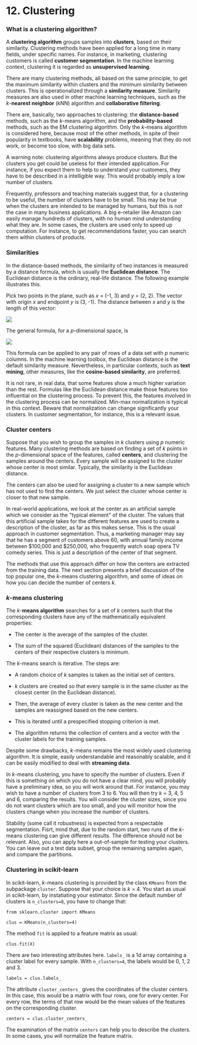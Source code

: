 # 12. Clustering

### What is a clustering algorithm?

A **clustering algorithm** groups samples into **clusters**, based on their similarity. Clustering methods have been applied for a long time in many fields, under specific names. For instance, in marketing, clustering customers is called **customer segmentation**. In the machine learning context, clustering it is regarded as **unsupervised learning**.

There are many clustering methods, all based on the same principle, to get the maximum similarity within clusters and the minimum similarity between clusters. This is operationalized through a **similarity measure**. Similarity measures are also used in other machine learning techniques, such as the *k*-**nearest neighbor** (kNN) algorithm and **collaborative filtering**.

There are, basically, two approaches to clustering: the **distance-based** methods, such as the *k*-means algorithm, and the **probability-based** methods, such as the EM clustering algorithm. Only the *k*-means algorithm is considered here, because most of the other methods, in spite of their popularity in textbooks, have **scalability** problems, meaning that they do not work, or become too slow, with big data sets.

A warning note: clustering algorithms always produce clusters. But the clusters you get could be useless for their intended application. For instance, if you expect them to help to understand your customers, they have to be described in a intelligible way. This would probably imply a low number of clusters. 

Frequently, professors and teaching materials suggest that, for a clustering to be useful, the number of clusters have to be small. This may be true when the clusters are intended to be managed by humans, but this is not the case in many business applications. A big e-retailer like Amazon can easily manage hundreds of clusters, with no human mind understanding what they are. In some cases, the clusters are used only to speed up computation. For instance, to get recommendations faster, you can search them within clusters of products. 

### Similarities

In the distance-based methods, the similarity of two instances is measured by a distance formula, which is usually the **Euclidean distance**. The Euclidean distance is the ordinary, real-life distance. The following example illustrates this.

Pick two points in the plane, such as *x* = (-1, 3) and *y* = (2, 2). The vector with origin *x* and endpoint *y* is (3, -1). The distance between *x* and *y* is the length of this vector:

<img src="https://render.githubusercontent.com/render/math?math=\large \sqrt{3^2 %2B 1^2} = 3.162.">

The general formula, for a *p*-dimensional space, is

<img src="https://render.githubusercontent.com/render/math?math=\large \textrm{dist}(x,y) = \sqrt{(x_1-y_1 )^2 %2B \cdots %2B (x_p-y_p)^2}.">

This formula can be applied to any pair of rows of a data set with *p* numeric columns. In the machine learning toolbox, the Euclidean distance is the default similarity measure. Nevertheless, in particular contexts, such as **text mining**, other measures, like the **cosine-based similarity**, are preferred.

It is not rare, in real data, that some features show a much higher variation than the rest. Formulas like the Euclidean distance make those features too influential on the clustering process. To prevent this, the features involved in the clustering process can be normalized. Min-max normalization is typical in this context. Beware that normalization can change significantly your clusters. In customer segmentation, for instance, this is a relevant issue.

### Cluster centers

Suppose that you wish to group the samples in *k* clusters using *p* numeric features. Many clustering methods are based on finding a set of *k* points in the *p*-dimensional space of the features, called **centers**, and clustering the samples around the centers. Every sample will be assigned to the cluster whose center is most similar. Typically, the similarity is the Euclidean distance. 

The centers can also be used for assigning a cluster to a new sample which has not used to find the centers. We just select the cluster whose center is closer to that new sample.

In real-world applications, we look at the center as an artificial sample which we consider as the "typical element" of the cluster. The values that this artificial sample takes for the different features are used to create a description of the cluster, as far as this makes sense. This is the usual approach in customer segmentation. Thus, a marketing manager may say that he has a segment of customers above 60, with annual family income between $100,000 and $250,000, who frequently watch soap opera TV comedy series. This is just a description of the center of that segment.

The methods that use this approach differ on how the centers are extracted from the training data. The next section presents a brief discussion of the top popular one, the *k*-means clustering algorithm, and some of ideas on how you can decide the number of centers *k*.

### *k*-means clustering

The *k*-**means algorithm** searches for a set of *k* centers such that the corresponding clusters have any of the mathematically equivalent properties:

* The center is the average of the samples of the cluster.

* The sum of the squared (Euclidean) distances of the samples to the centers of their respective clusters is minimum.

The *k*-means search is iterative. The steps are:

* A random choice of *k* samples is taken as the initial set of centers.

* *k* clusters are created so that every sample is in the same cluster as the closest center (in the Euclidean distance).

* Then, the average of every cluster is taken as the new center and the samples are reassigned based on the new centers.

* This is iterated until a prespecified stopping criterion is met.

* The algorithm returns the collection of centers and a vector with the cluster labels for the training samples.

Despite some drawbacks, *k*-means remains the most widely used clustering algorithm. It is simple, easily understandable and reasonably scalable, and it can be easily modified to deal with **streaming data**. 

In *k*-means clustering, you have to specify the number of clusters. Even if this is something on which you do not have a clear mind, you will probably have a preliminary idea, so you will work around that. For instance, you may wish to have a number of clusters from 3 to 6. You will then try *k* = 3, 4, 5 and 6, comparing the results. You will consider the cluster sizes, since you do not want clusters which are too small, and you will monitor how the clusters change when you increase the number of clusters. 

Stability (some call it robustness) is expected from a respectable segmentation. Fisrt, mind that, due to the random start, two runs of the *k*-means clustering can give different results. The difference should not be relevant. Also, you can apply here a out-of-sample for testing your clusters. You can leave out a test data subset, group the remaining samples again, and compare the partitions. 

### Clustering in scikit-learn

In scikit-learn, *k*-means clustering is provided by the class `KMeans` from the subpackage `cluster`. Suppose that your choice is *k* = 4. You start as usual in scikit-learn, by instatiating your estimator. Since the default number of clusters is `n_clusters=8`, you have to change that: 

`from sklearn.cluster import KMeans`

`clus = KMeans(n_clusters=4)`

The method `fit` is applied to a feature matrix as usual:

`clus.fit(X)`

There are two interesting attributes here. `labels_` is a 1d array containing a cluster label for every sample. With `n_clusters=4`, the labels would be 0, 1, 2 and 3. 

`labels = clus.labels_`

The attribute `cluster_centers_` gives the coordinates of the cluster centers. In this case, this would be a matrix with four rows, one for every center. For every row, the terms of that row would be the mean values of the features on the corresponding cluster.

`centers = clus.cluster_centers_`

The examination of the matrix `centers` can help you to describe the clusters. In some cases, you will normalize the feature matrix. 
